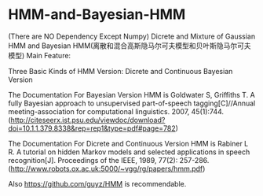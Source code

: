 # HMM-and-Bayesian-HMM
(There are NO Dependency Except Numpy)
Dicrete and Mixture of Gaussian HMM and Bayesian HMM(离散和混合高斯隐马尔可夫模型和贝叶斯隐马尔可夫模型)
Main Feature:

Three Basic Kinds of HMM Version:
        Dicrete and Continuous 
        Bayesian Version

The Documentation For Bayesian Version HMM is
Goldwater S, Griffiths T. A fully Bayesian approach to unsupervised part-of-speech tagging[C]//Annual meeting-association for computational linguistics. 2007, 45(1):744.(http://citeseerx.ist.psu.edu/viewdoc/download?doi=10.1.1.379.8338&rep=rep1&type=pdf#page=782)


The Documentation For  Dicrete and Continuous  Version HMM is
Rabiner L R. A tutorial on hidden Markov models and selected applications in speech recognition[J]. Proceedings of the IEEE, 1989, 77(2): 257-286.(http://www.robots.ox.ac.uk:5000/~vgg/rg/papers/hmm.pdf)

Also https://github.com/guyz/HMM is recommendable.

